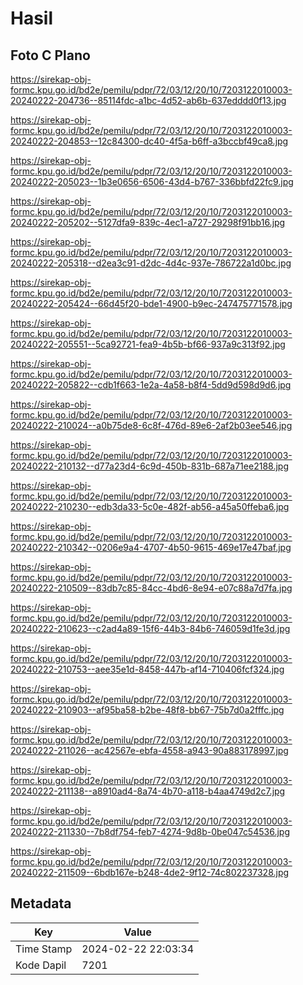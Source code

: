 # Hasil

## Foto C Plano

https://sirekap-obj-formc.kpu.go.id/bd2e/pemilu/pdpr/72/03/12/20/10/7203122010003-20240222-204736--85114fdc-a1bc-4d52-ab6b-637edddd0f13.jpg

https://sirekap-obj-formc.kpu.go.id/bd2e/pemilu/pdpr/72/03/12/20/10/7203122010003-20240222-204853--12c84300-dc40-4f5a-b6ff-a3bccbf49ca8.jpg

https://sirekap-obj-formc.kpu.go.id/bd2e/pemilu/pdpr/72/03/12/20/10/7203122010003-20240222-205023--1b3e0656-6506-43d4-b767-336bbfd22fc9.jpg

https://sirekap-obj-formc.kpu.go.id/bd2e/pemilu/pdpr/72/03/12/20/10/7203122010003-20240222-205202--5127dfa9-839c-4ec1-a727-29298f91bb16.jpg

https://sirekap-obj-formc.kpu.go.id/bd2e/pemilu/pdpr/72/03/12/20/10/7203122010003-20240222-205318--d2ea3c91-d2dc-4d4c-937e-786722a1d0bc.jpg

https://sirekap-obj-formc.kpu.go.id/bd2e/pemilu/pdpr/72/03/12/20/10/7203122010003-20240222-205424--66d45f20-bde1-4900-b9ec-247475771578.jpg

https://sirekap-obj-formc.kpu.go.id/bd2e/pemilu/pdpr/72/03/12/20/10/7203122010003-20240222-205551--5ca92721-fea9-4b5b-bf66-937a9c313f92.jpg

https://sirekap-obj-formc.kpu.go.id/bd2e/pemilu/pdpr/72/03/12/20/10/7203122010003-20240222-205822--cdb1f663-1e2a-4a58-b8f4-5dd9d598d9d6.jpg

https://sirekap-obj-formc.kpu.go.id/bd2e/pemilu/pdpr/72/03/12/20/10/7203122010003-20240222-210024--a0b75de8-6c8f-476d-89e6-2af2b03ee546.jpg

https://sirekap-obj-formc.kpu.go.id/bd2e/pemilu/pdpr/72/03/12/20/10/7203122010003-20240222-210132--d77a23d4-6c9d-450b-831b-687a71ee2188.jpg

https://sirekap-obj-formc.kpu.go.id/bd2e/pemilu/pdpr/72/03/12/20/10/7203122010003-20240222-210230--edb3da33-5c0e-482f-ab56-a45a50ffeba6.jpg

https://sirekap-obj-formc.kpu.go.id/bd2e/pemilu/pdpr/72/03/12/20/10/7203122010003-20240222-210342--0206e9a4-4707-4b50-9615-469e17e47baf.jpg

https://sirekap-obj-formc.kpu.go.id/bd2e/pemilu/pdpr/72/03/12/20/10/7203122010003-20240222-210509--83db7c85-84cc-4bd6-8e94-e07c88a7d7fa.jpg

https://sirekap-obj-formc.kpu.go.id/bd2e/pemilu/pdpr/72/03/12/20/10/7203122010003-20240222-210623--c2ad4a89-15f6-44b3-84b6-746059d1fe3d.jpg

https://sirekap-obj-formc.kpu.go.id/bd2e/pemilu/pdpr/72/03/12/20/10/7203122010003-20240222-210753--aee35e1d-8458-447b-af14-710406fcf324.jpg

https://sirekap-obj-formc.kpu.go.id/bd2e/pemilu/pdpr/72/03/12/20/10/7203122010003-20240222-210903--af95ba58-b2be-48f8-bb67-75b7d0a2fffc.jpg

https://sirekap-obj-formc.kpu.go.id/bd2e/pemilu/pdpr/72/03/12/20/10/7203122010003-20240222-211026--ac42567e-ebfa-4558-a943-90a883178997.jpg

https://sirekap-obj-formc.kpu.go.id/bd2e/pemilu/pdpr/72/03/12/20/10/7203122010003-20240222-211138--a8910ad4-8a74-4b70-a118-b4aa4749d2c7.jpg

https://sirekap-obj-formc.kpu.go.id/bd2e/pemilu/pdpr/72/03/12/20/10/7203122010003-20240222-211330--7b8df754-feb7-4274-9d8b-0be047c54536.jpg

https://sirekap-obj-formc.kpu.go.id/bd2e/pemilu/pdpr/72/03/12/20/10/7203122010003-20240222-211509--6bdb167e-b248-4de2-9f12-74c802237328.jpg


## Metadata

| Key        | Value               |
| ---------- | ------------------- |
| Time Stamp | 2024-02-22 22:03:34 |
| Kode Dapil | 7201                |



